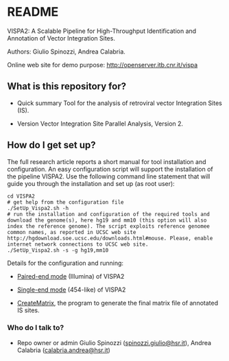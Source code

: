 # README #

VISPA2: A Scalable Pipeline for High-Throughput Identification and Annotation of Vector Integration Sites.

Authors: Giulio Spinozzi, Andrea Calabria.

Online web site for demo purpose: http://openserver.itb.cnr.it/vispa


## What is this repository for? ##

* Quick summary
Tool for the analysis of retroviral vector Integration Sites (IS).

* Version
Vector Integration Site Parallel Analysis, Version 2.


## How do I get set up? ##

The full research article reports a short manual for tool installation and configuration.
An easy configuration script will support the installation of the pipeline VISPA2. Use the following command line statement that will guide you through the installation and set up (as root user):

```
cd VISPA2
# get help from the configuration file
./SetUp_Vispa2.sh -h
# run the installation and configuration of the required tools and download the genome(s), here hg19 and mm10 (this option will also index the reference genome). The script exploits reference genomee common names, as reported in UCSC web site http://hgdownload.soe.ucsc.edu/downloads.html#mouse. Please, enable internet network connections to UCSC web site.
./SetUp_Vispa2.sh -s -g hg19,mm10
```

Details for the configuration and running:

* [Paired-end mode](https://bitbucket.org/andreacalabria/vispa2/wiki/VISPA2-PairedEnd) (Illumina) of VISPA2

* [Single-end mode](https://bitbucket.org/andreacalabria/vispa2/wiki/VISPA2-SingleEnd) (454-like) of VISPA2

* [CreateMatrix](https://bitbucket.org/andreacalabria/vispa2/wiki/VISPA2-IS_Matrix), the program to generate the final matrix file of annotated IS sites.

### Who do I talk to? ###

* Repo owner or admin
Giulio Spinozzi (spinozzi.giulio@hsr.it), Andrea Calabria (calabria.andrea@hsr.it)

